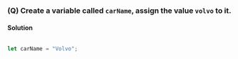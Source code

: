 ### (Q) Create a variable called `carName`, assign the value `volvo` to it.

#### Solution
```javascript

let carName = "Volvo";

```